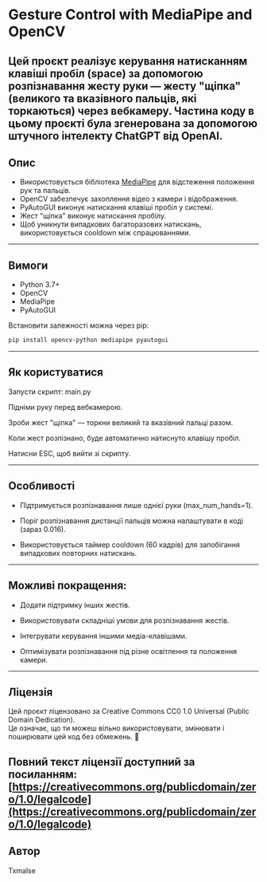 # Gesture Control with MediaPipe and OpenCV

Цей проєкт реалізує керування натисканням клавіші пробіл (space) за допомогою розпізнавання жесту руки — жесту "щіпка" (великого та вказівного пальців, які торкаються) через вебкамеру.
Частина коду в цьому проєкті була згенерована за допомогою штучного інтелекту ChatGPT від OpenAI.
---

## Опис

- Використовується бібліотека [MediaPipe](https://google.github.io/mediapipe/) для відстеження положення рук та пальців.
- OpenCV забезпечує захоплення відео з камери і відображення.
- PyAutoGUI виконує натискання клавіші пробіл у системі.
- Жест "щіпка" виконує натискання пробілу.
- Щоб уникнути випадкових багаторазових натискань, використовується cooldown між спрацюваннями.

---

## Вимоги

- Python 3.7+  
- OpenCV  
- MediaPipe  
- PyAutoGUI  

Встановити залежності можна через pip:

```bash
pip install opencv-python mediapipe pyautogui
```
---
## Як користуватися
Запусти скрипт: main.py

Підніми руку перед вебкамерою.

Зроби жест "щіпка" — торкни великий та вказівний пальці разом.

Коли жест розпізнано, буде автоматично натиснуто клавішу пробіл.

Натисни ESC, щоб вийти зі скрипту.

---
## Особливості
- Підтримується розпізнавання лише однієї руки (max_num_hands=1).

- Поріг розпізнавання дистанції пальців можна налаштувати в коді (зараз 0.016).

- Використовується таймер cooldown (60 кадрів) для запобігання випадкових повторних натискань.

---
## Можливі покращення:
- Додати підтримку інших жестів.

- Використовувати складніші умови для розпізнавання жестів.

- Інтегрувати керування іншими медіа-клавішами.

- Оптимізувати розпізнавання під різне освітлення та положення камери.

---

## Ліцензія

Цей проєкт ліцензовано за Creative Commons CC0 1.0 Universal (Public Domain Dedication).  
Це означає, що ти можеш вільно використовувати, змінювати і поширювати цей код без обмежень. 🫡

Повний текст ліцензії доступний за посиланням:  
[https://creativecommons.org/publicdomain/zero/1.0/legalcode](https://creativecommons.org/publicdomain/zero/1.0/legalcode)
---
## Автор
Txmalse

